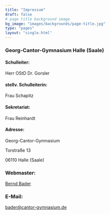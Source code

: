 ```yaml
---
title: "Impressum"
draft: false
# page title background image
bg_image: "images/backgrounds/page-title.jpg"
type: "pages"
layout: "single.html"
---
```


### Georg-Cantor-Gymnasium Halle (Saale)

#### Schulleiter:
Herr OStD Dr. Gorsler


#### stellv. Schulleiterin:
Frau Schapitz

#### Sekretariat:
Frau Reinhardt

#### Adresse:
Georg-Cantor-Gymnasium

Torstraße 13

06110 Halle (Saale)


### Webmaster:
[Bernd Bader](/de/teacher/yves-bauer)


### E-Mail:
[bader@cantor-gymnasium.de](mailto:bader@cantor-gymnasium.de)
